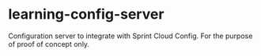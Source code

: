 # learning-config-server
Configuration server to integrate with Sprint Cloud Config. For the purpose of proof of concept only.
